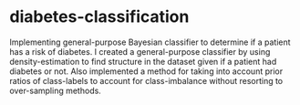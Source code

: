 # diabetes-classification
Implementing general-purpose Bayesian classifier to determine if a patient has a risk of diabetes.
I created a general-purpose classifier by using density-estimation to find structure in the dataset
given if a patient had diabetes or not. Also implemented a method for taking into account prior 
ratios of class-labels to account for class-imbalance without resorting to over-sampling methods.
